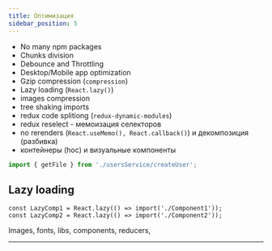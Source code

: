 ```yaml
---
title: Оптимизация
sidebar_position: 5
---
```


- No many npm packages
- Chunks division
- Debounce and Throttling
- Desktop/Mobile app optimization
- Gzip compression (`compression`)
- Lazy loading (`React.lazy()`)
- images compression
- tree shaking imports
- redux code splitiong (`redux-dynamic-modules`)
- redux reselect - мемоизация селекторов
- no rerenders (`React.useMemo(), React.callback()`) и декомпозиция (разбивка)
- контейнеры (hoc) и визуальные компоненты

```ts
import { getFile } from './usersService/createUser';
```

## Lazy loading

```tsx
const LazyComp1 = React.lazy(() => import('./Component1'));
const LazyComp2 = React.lazy(() => import('./Component2'));
```

Images, fonts, libs, components, reducers,

---
